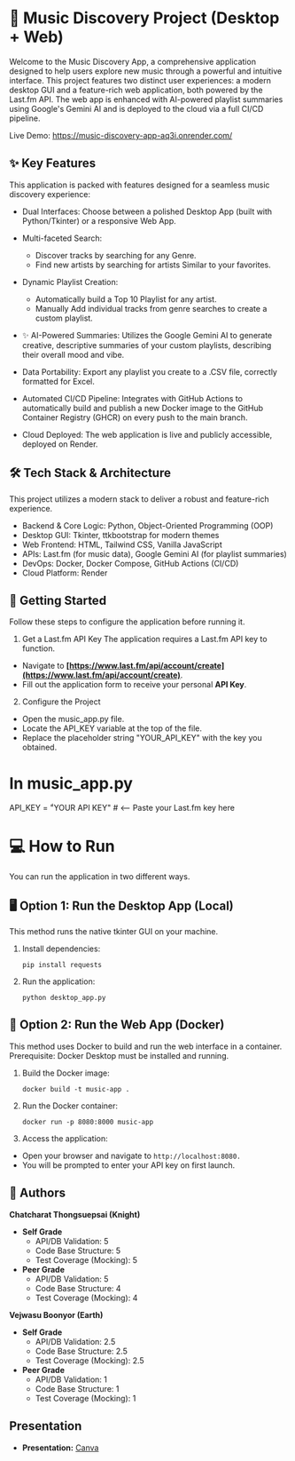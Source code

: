 # 🎵 Music Discovery Project (Desktop + Web)

Welcome to the Music Discovery App, a comprehensive application designed to help users explore new music through a powerful and intuitive interface. This project features two distinct user experiences: a modern desktop GUI and a feature-rich web application, both powered by the Last.fm API. The web app is enhanced with AI-powered playlist summaries using Google's Gemini AI and is deployed to the cloud via a full CI/CD pipeline.

Live Demo: https://music-discovery-app-aq3i.onrender.com/

## ✨ Key Features
This application is packed with features designed for a seamless music discovery experience:
- Dual Interfaces: Choose between a polished Desktop App (built with Python/Tkinter) or a responsive Web App.
- Multi-faceted Search:
  - Discover tracks by searching for any Genre.
  - Find new artists by searching for artists Similar to your favorites.
- Dynamic Playlist Creation:
    - Automatically build a Top 10 Playlist for any artist.
    - Manually Add individual tracks from genre searches to create a custom playlist.

- ✨ AI-Powered Summaries: Utilizes the Google Gemini AI to generate creative, descriptive summaries of your custom playlists, describing their overall mood and vibe.
- Data Portability: Export any playlist you create to a .CSV file, correctly formatted for Excel.
- Automated CI/CD Pipeline: Integrates with GitHub Actions to automatically build and publish a new Docker image to the GitHub Container Registry (GHCR) on every push to the main branch.
- Cloud Deployed: The web application is live and publicly accessible, deployed on Render.

## 🛠️ Tech Stack & Architecture
This project utilizes a modern stack to deliver a robust and feature-rich experience.
- Backend & Core Logic: Python, Object-Oriented Programming (OOP)
- Desktop GUI: Tkinter, ttkbootstrap for modern themes
- Web Frontend: HTML, Tailwind CSS, Vanilla JavaScript
- APIs: Last.fm (for music data), Google Gemini AI (for playlist summaries)
- DevOps: Docker, Docker Compose, GitHub Actions (CI/CD)
- Cloud Platform: Render

## 🚀 Getting Started

Follow these steps to configure the application before running it.

1. Get a Last.fm API Key
The application requires a Last.fm API key to function.

-   Navigate to **[https://www.last.fm/api/account/create](https://www.last.fm/api/account/create)**.
-   Fill out the application form to receive your personal **API Key**.

2. Configure the Project
- Open the music_app.py file.
- Locate the API_KEY variable at the top of the file.
- Replace the placeholder string "YOUR_API_KEY" with the key you obtained.

# In music_app.py
API_KEY = "ํYOUR API KEY" # <-- Paste your Last.fm key here

# 💻 How to Run
You can run the application in two different ways.

## 🖥️ Option 1: Run the Desktop App (Local)
This method runs the native tkinter GUI on your machine.
1. Install dependencies:

    `pip install requests`

2. Run the application:

    `python desktop_app.py`

## 🐳 Option 2: Run the Web App (Docker)
This method uses Docker to build and run the web interface in a container.
Prerequisite: Docker Desktop must be installed and running.

1. Build the Docker image:

    `docker build -t music-app .`

2. Run the Docker container:

    `docker run -p 8080:8000 music-app`

3. Access the application:

- Open your browser and navigate to `http://localhost:8080.`
- You will be prompted to enter your API key on first launch.

## 👤 Authors
**Chatcharat Thongsuepsai (Knight)**
* **Self Grade**
    * API/DB Validation: 5
    * Code Base Structure: 5
    * Test Coverage (Mocking): 5
* **Peer Grade**
    * API/DB Validation: 5
    * Code Base Structure: 4
    * Test Coverage (Mocking): 4

**Vejwasu Boonyor (Earth)**
* **Self Grade**
    * API/DB Validation: 2.5
    * Code Base Structure: 2.5
    * Test Coverage (Mocking): 2.5
* **Peer Grade**
    * API/DB Validation: 1
    * Code Base Structure: 1
    * Test Coverage (Mocking): 1

## Presentation
* **Presentation:** [Canva](https://www.canva.com/design/DAG080yKLBY/Na_3QYv2L9UHs8icxmwIrg/view?utm_content=DAG080yKLBY&utm_campaign=designshare&utm_medium=link2&utm_source=uniquelinks&utlId=hd521b16a5d)
